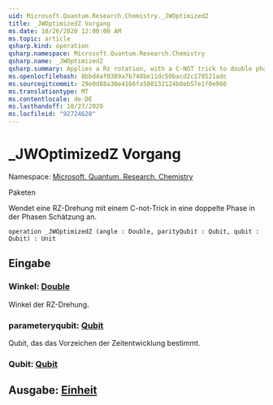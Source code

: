 ```yaml
---
uid: Microsoft.Quantum.Research.Chemistry._JWOptimizedZ
title: _JWOptimizedZ Vorgang
ms.date: 10/26/2020 12:00:00 AM
ms.topic: article
qsharp.kind: operation
qsharp.namespace: Microsoft.Quantum.Research.Chemistry
qsharp.name: _JWOptimizedZ
qsharp.summary: Applies a Rz rotation, with a C-NOT trick to double phase in phase estimation.
ms.openlocfilehash: 8bbd4af0389a7b748be11dc50bacd2c178521adc
ms.sourcegitcommit: 29e0d88a30e4166fa580132124b0eb57e1f0e986
ms.translationtype: MT
ms.contentlocale: de-DE
ms.lasthandoff: 10/27/2020
ms.locfileid: "92724628"
---
```

# <a name="_jwoptimizedz-operation"></a>_JWOptimizedZ Vorgang

Namespace: [Microsoft. Quantum. Research. Chemistry](xref:Microsoft.Quantum.Research.Chemistry)

Paketen [](https://nuget.org/packages/)


Wendet eine RZ-Drehung mit einem C-not-Trick in eine doppelte Phase in der Phasen Schätzung an.

```qsharp
operation _JWOptimizedZ (angle : Double, parityQubit : Qubit, qubit : Qubit) : Unit
```


## <a name="input"></a>Eingabe

### <a name="angle--double"></a>Winkel: [Double](xref:microsoft.quantum.lang-ref.double)

Winkel der RZ-Drehung.


### <a name="parityqubit--qubit"></a>parameteryqubit: [Qubit](xref:microsoft.quantum.lang-ref.qubit)

Qubit, das das Vorzeichen der Zeitentwicklung bestimmt.


### <a name="qubit--qubit"></a>Qubit: [Qubit](xref:microsoft.quantum.lang-ref.qubit)





## <a name="output--unit"></a>Ausgabe: [Einheit](xref:microsoft.quantum.lang-ref.unit)

